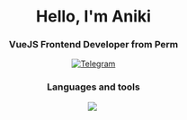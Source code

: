 <div id="header" align="center">
  <h1>Hello, I'm Aniki</h1>
  <h3>VueJS Frontend Developer from Perm</h3>
<div id="socials" align="center">
  <a href="https://t.me/yoursAniki">
    <img src="https://img.shields.io/badge/Telegram-blue?style=for-the-badge&logo=telegram&logoColor=white" alt="Telegram"/>
  </a>
</div>

<h3>Languages and tools</h3>

<img src="https://cdn.jsdelivr.net/gh/devicons/devicon@latest/icons/vuejs/vuejs-original.svg" />&nbsp;
